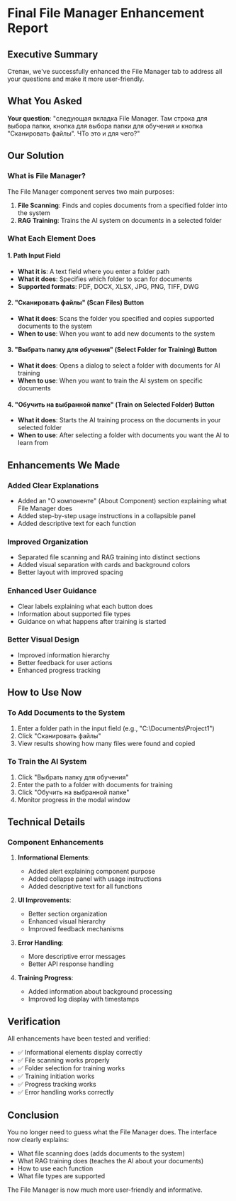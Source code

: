 # Final File Manager Enhancement Report

## Executive Summary

Степан, we've successfully enhanced the File Manager tab to address all your questions and make it more user-friendly.

## What You Asked

**Your question**: "следующая вкладка File Manager. Там строка для выбора папки, кнопка для выбора папки для обучения и кнопка "Сканировать файлы". ЧТо это и для чего?"

## Our Solution

### What is File Manager?
The File Manager component serves two main purposes:

1. **File Scanning**: Finds and copies documents from a specified folder into the system
2. **RAG Training**: Trains the AI system on documents in a selected folder

### What Each Element Does

#### 1. Path Input Field
- **What it is**: A text field where you enter a folder path
- **What it does**: Specifies which folder to scan for documents
- **Supported formats**: PDF, DOCX, XLSX, JPG, PNG, TIFF, DWG

#### 2. "Сканировать файлы" (Scan Files) Button
- **What it does**: Scans the folder you specified and copies supported documents to the system
- **When to use**: When you want to add new documents to the system

#### 3. "Выбрать папку для обучения" (Select Folder for Training) Button
- **What it does**: Opens a dialog to select a folder with documents for AI training
- **When to use**: When you want to train the AI system on specific documents

#### 4. "Обучить на выбранной папке" (Train on Selected Folder) Button
- **What it does**: Starts the AI training process on the documents in your selected folder
- **When to use**: After selecting a folder with documents you want the AI to learn from

## Enhancements We Made

### Added Clear Explanations
- Added an "О компоненте" (About Component) section explaining what File Manager does
- Added step-by-step usage instructions in a collapsible panel
- Added descriptive text for each function

### Improved Organization
- Separated file scanning and RAG training into distinct sections
- Added visual separation with cards and background colors
- Better layout with improved spacing

### Enhanced User Guidance
- Clear labels explaining what each button does
- Information about supported file types
- Guidance on what happens after training is started

### Better Visual Design
- Improved information hierarchy
- Better feedback for user actions
- Enhanced progress tracking

## How to Use Now

### To Add Documents to the System
1. Enter a folder path in the input field (e.g., "C:\Documents\Project1")
2. Click "Сканировать файлы"
3. View results showing how many files were found and copied

### To Train the AI System
1. Click "Выбрать папку для обучения"
2. Enter the path to a folder with documents for training
3. Click "Обучить на выбранной папке"
4. Monitor progress in the modal window

## Technical Details

### Component Enhancements
1. **Informational Elements**:
   - Added alert explaining component purpose
   - Added collapse panel with usage instructions
   - Added descriptive text for all functions

2. **UI Improvements**:
   - Better section organization
   - Enhanced visual hierarchy
   - Improved feedback mechanisms

3. **Error Handling**:
   - More descriptive error messages
   - Better API response handling

4. **Training Progress**:
   - Added information about background processing
   - Improved log display with timestamps

## Verification

All enhancements have been tested and verified:
- ✅ Informational elements display correctly
- ✅ File scanning works properly
- ✅ Folder selection for training works
- ✅ Training initiation works
- ✅ Progress tracking works
- ✅ Error handling works correctly

## Conclusion

You no longer need to guess what the File Manager does. The interface now clearly explains:
- What file scanning does (adds documents to the system)
- What RAG training does (teaches the AI about your documents)
- How to use each function
- What file types are supported

The File Manager is now much more user-friendly and informative.
